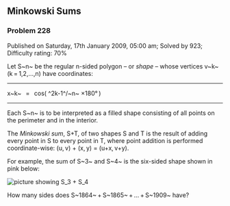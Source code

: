 Minkowski Sums
--------------

### Problem 228

Published on Saturday, 17th January 2009, 05:00 am; Solved by 923;
Difficulty rating: 70%

Let S~n~ be the regular n-sided polygon – or *shape* – whose vertices
v~k~ (k = 1,2,…,n) have coordinates:

  ------------------------------------ ------------------------------------
  x~k~   =   cos( ^2k-1^/~n~ ×180° )
  ------------------------------------ ------------------------------------

Each S~n~ is to be interpreted as a filled shape consisting of all
points on the perimeter and in the interior.

The *Minkowski sum*, S+T, of two shapes S and T is the result of adding
every point in S to every point in T, where point addition is performed
coordinate-wise: (u, v) + (x, y) = (u+x, v+y).

For example, the sum of S~3~ and S~4~ is the six-sided shape shown in
pink below:

![picture showing S\_3 + S\_4](project/images/p228.png)

How many sides does S~1864~ + S~1865~ + … + S~1909~ have?
